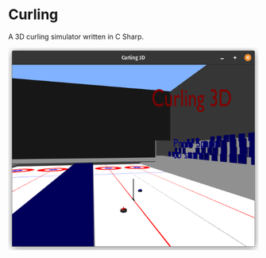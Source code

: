 # Curling
A 3D curling simulator written in C Sharp.

![screenshot](https://github.com/thecoder08/curling/blob/master/curling.png?raw=true)
